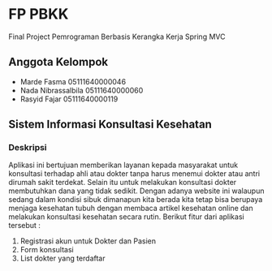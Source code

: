 # FP PBKK
Final Project Pemrograman Berbasis Kerangka Kerja Spring MVC
## Anggota Kelompok
- Marde Fasma 05111640000046
- Nada Nibrassalbila 05111640000060 
- Rasyid Fajar 05111640000119
## Sistem Informasi Konsultasi Kesehatan
### Deskripsi
Aplikasi ini bertujuan memberikan layanan kepada masyarakat untuk konsultasi terhadap ahli atau dokter tanpa harus menemui dokter atau antri dirumah sakit terdekat. Selain itu untuk melakukan konsultasi dokter membutuhkan dana yang tidak sedikit. Dengan   adanya   website   ini walaupun sedang  dalam  kondisi  sibuk  dimanapun  kita  berada  kita tetap   bisa   berupaya   menjaga   kesehatan   tubuh   dengan membaca    artikel    kesehatan    online    dan melakukan konsultasi kesehatan secara rutin. Berikut fitur dari aplikasi tersebut :
1. Registrasi akun untuk Dokter dan Pasien
2. Form konsultasi
3. List dokter yang terdaftar